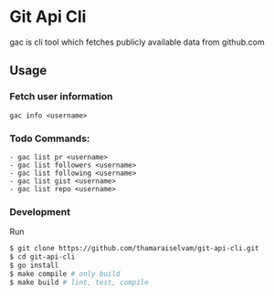 # Git Api Cli

gac is cli tool which fetches publicly available data from github.com

## Usage

### Fetch user information

```
gac info <username>
```

### Todo Commands:

```
- gac list pr <username>
- gac list followers <username>
- gac list following <username>
- gac list gist <username>
- gac list repo <username>
```

### Development

Run

```sh
$ git clone https://github.com/thamaraiselvam/git-api-cli.git
$ cd git-api-cli
$ go install
$ make compile # only build
$ make build # lint, test, compile
```
